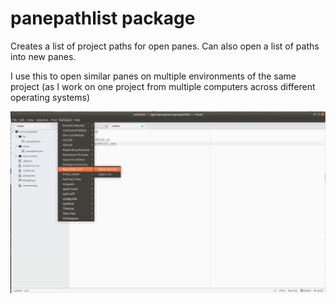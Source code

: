 # panepathlist package

Creates a list of project paths for open panes. Can also open a list of paths into new panes.

I use this to open similar panes on multiple environments of the same project (as I work on one project from multiple computers across different operating systems)

![screenshot](https://raw.githubusercontent.com/h3knix/atom-panepathlist/master/screenshot.jpg)
